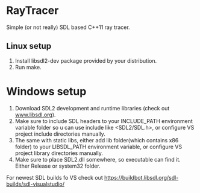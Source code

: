 # RayTracer
Simple (or not really) SDL based C++11 ray tracer.

## Linux setup
1. Install libsdl2-dev package provided by your distribution.
2. Run make.

# Windows setup
1. Download SDL2 development and runtime libraries (check out www.libsdl.org).
2. Make sure to include SDL headers to your INCLUDE_PATH environment variable folder so u can use include like &lt;SDL2/SDL.h&gt;, or configure VS project include directories manually.
3. The same with static libs, either add lib folder(which contains x86 folder) to your LIBSDL_PATH environment variable, or configure VS project library directories manually.
4. Make sure to place SDL2.dll somewhere, so executable can find it. Either Release or system32 folder.

For newest SDL builds fo VS check out https://buildbot.libsdl.org/sdl-builds/sdl-visualstudio/
